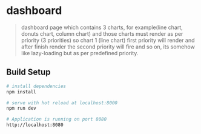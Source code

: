# dashboard

> dashboard page which contains 3 charts, for example(line chart, donuts chart, column chart) and those charts must render as per priority (3 priorities) so chart 1 (line chart) first priority will render and after finish render the second priority will fire and so on, its somehow like lazy-loading but as per predefined priority.

## Build Setup

``` bash
# install dependencies
npm install

# serve with hot reload at localhost:8000
npm run dev

# Application is running on port 8080
http://localhost:8080

```
